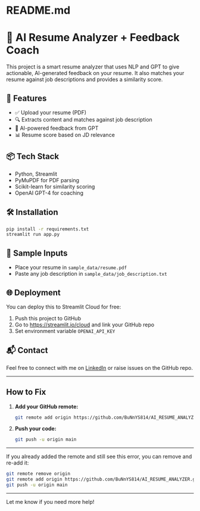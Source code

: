 # README.md

# 🧠 AI Resume Analyzer + Feedback Coach

This project is a smart resume analyzer that uses NLP and GPT to give actionable, AI-generated feedback on your resume. It also matches your resume against job descriptions and provides a similarity score.

## 🚀 Features
- ✅ Upload your resume (PDF)
- 🔍 Extracts content and matches against job description
- 🧠 AI-powered feedback from GPT
- 📊 Resume score based on JD relevance

## 📦 Tech Stack
- Python, Streamlit
- PyMuPDF for PDF parsing
- Scikit-learn for similarity scoring
- OpenAI GPT-4 for coaching

## 🛠️ Installation
```bash
pip install -r requirements.txt
streamlit run app.py
```

## 🧪 Sample Inputs
- Place your resume in `sample_data/resume.pdf`
- Paste any job description in `sample_data/job_description.txt`

## 🌐 Deployment
You can deploy this to Streamlit Cloud for free:
1. Push this project to GitHub
2. Go to https://streamlit.io/cloud and link your GitHub repo
3. Set environment variable `OPENAI_API_KEY`

## 📬 Contact
Feel free to connect with me on [LinkedIn](https://www.linkedin.com/) or raise issues on the GitHub repo.

---

## How to Fix

1. **Add your GitHub remote:**
   ```sh
   git remote add origin https://github.com/BuNnYS814/AI_RESUME_ANALYZER.git
   ```

2. **Push your code:**
   ```sh
   git push -u origin main
   ```

---

If you already added the remote and still see this error, you can remove and re-add it:
```sh
git remote remove origin
git remote add origin https://github.com/BuNnYS814/AI_RESUME_ANALYZER.git
git push -u origin main
```

---

Let me know if you need more help!
